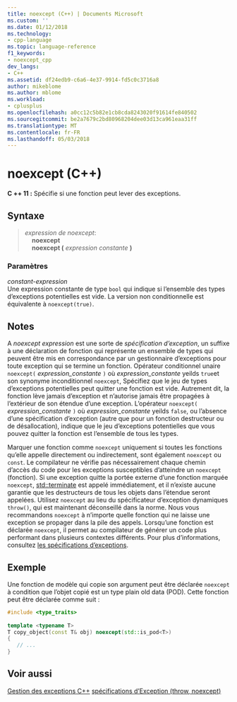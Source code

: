 ```yaml
---
title: noexcept (C++) | Documents Microsoft
ms.custom: ''
ms.date: 01/12/2018
ms.technology:
- cpp-language
ms.topic: language-reference
f1_keywords:
- noexcept_cpp
dev_langs:
- C++
ms.assetid: df24edb9-c6a6-4e37-9914-fd5c0c3716a8
author: mikeblome
ms.author: mblome
ms.workload:
- cplusplus
ms.openlocfilehash: a0cc12c5b82e1cb8cda8243020f91614fe840502
ms.sourcegitcommit: be2a7679c2bd80968204dee03d13ca961eaa31ff
ms.translationtype: MT
ms.contentlocale: fr-FR
ms.lasthandoff: 05/03/2018
---
```

# <a name="noexcept-c"></a>noexcept (C++)
**C ++ 11 :** Spécifie si une fonction peut lever des exceptions.  
  
## <a name="syntax"></a>Syntaxe  
  
> *expression de noexcept*:  
> &nbsp;&nbsp;&nbsp;&nbsp;**noexcept**  
> &nbsp;&nbsp;&nbsp;&nbsp;**noexcept (** *expression constante* **)**  
  
### <a name="parameters"></a>Paramètres  
 *constant-expression*  
 Une expression constante de type `bool` qui indique si l’ensemble des types d’exceptions potentielles est vide. La version non conditionnelle est équivalente à `noexcept(true)`.  
  
## <a name="remarks"></a>Notes  
 A *noexcept expression* est une sorte de *spécification d’exception*, un suffixe à une déclaration de fonction qui représente un ensemble de types qui peuvent être mis en correspondance par un gestionnaire d’exceptions pour toute exception qui se termine un fonction. Opérateur conditionnel unaire `noexcept(` *expression_constante* `)` où *expression_constante* yeilds `true`et son synonyme inconditionnel `noexcept`, Spécifiez que le jeu de types d’exceptions potentielles peut quitter une fonction est vide. Autrement dit, la fonction lève jamais d’exception et n’autorise jamais être propagées à l’extérieur de son étendue d’une exception. L’opérateur `noexcept(` *expression_constante* `)` où *expression_constante* yeilds `false`, ou l’absence d’une spécification d’exception (autre que pour un fonction destructeur ou de désallocation), indique que le jeu d’exceptions potentielles que vous pouvez quitter la fonction est l’ensemble de tous les types.  
 
 Marquer une fonction comme `noexcept` uniquement si toutes les fonctions qu’elle appelle directement ou indirectement, sont également `noexcept` ou `const`. Le compilateur ne vérifie pas nécessairement chaque chemin d’accès du code pour les exceptions susceptibles d’atteindre un `noexcept` (fonction). Si une exception quitte la portée externe d’une fonction marquée `noexcept`, [std::terminate](../standard-library/exception-functions.md#terminate) est appelé immédiatement, et il n’existe aucune garantie que les destructeurs de tous les objets dans l’étendue seront appelées. Utilisez `noexcept` au lieu du spécificateur d’exception dynamiques `throw()`, qui est maintenant déconseillé dans la norme. Nous vous recommandons `noexcept` à n’importe quelle fonction qui ne laisse une exception se propager dans la pile des appels. Lorsqu’une fonction est déclarée `noexcept`, il permet au compilateur de générer un code plus performant dans plusieurs contextes différents. Pour plus d’informations, consultez [les spécifications d’exceptions](exception-specifications-throw-cpp.md).   
  
## <a name="example"></a>Exemple  
Une fonction de modèle qui copie son argument peut être déclarée `noexcept` à condition que l’objet copié est un type plain old data (POD). Cette fonction peut être déclarée comme suit :  
  
```cpp  
#include <type_traits>  
  
template <typename T>  
T copy_object(const T& obj) noexcept(std::is_pod<T>)  
{  
   // ...   
}  
```  
  
## <a name="see-also"></a>Voir aussi  
 [Gestion des exceptions C++](cpp-exception-handling.md) [spécifications d’Exception (throw, noexcept)](exception-specifications-throw-cpp.md)